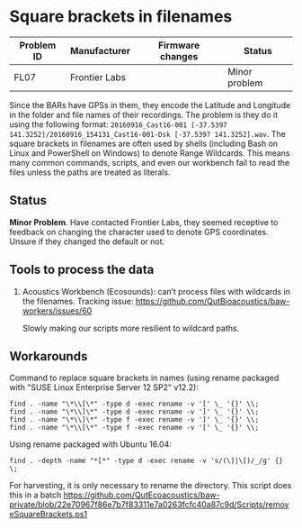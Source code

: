 # Square brackets in filenames

|Problem ID | Manufacturer | Firmware changes | Status              |
|-----------|--------------|------------------|---------------------|
|FL07         |Frontier Labs |                  |   Minor problem     |

Since the BARs have GPSs in them, they encode the Latitude and Longitude in the
folder and file names of their recordings. The problem is they do it using the
following format: `20160916_Cast16-001 [-37.5397
141.3252]/20160916_154131_Cast16-001-Dsk [-37.5397 141.3252].wav`. The square
brackets in filenames are often used by shells (including Bash on Linux and
PowerShell on Windows) to denote Range Wildcards. This means many common
commands, scripts, and even our workbench fail to read the files unless the
paths are treated as literals.


## Status

**Minor Problem**. Have contacted Frontier Labs, they seemed receptive to
feedback on changing the character used to denote GPS coordinates. Unsure if
they changed the default or not.

## Tools to process the data

1. Acoustics Workbench (Ecosounds): can’t process files with wildcards in the filenames. Tracking
issue: <https://github.com/QutBioacoustics/baw-workers/issues/60>

    Slowly making our scripts more resilient to wildcard paths.

## Workarounds

Command to replace square brackets in names (using rename packaged with "SUSE
Linux Enterprise Server 12 SP2" v12.2):

```
find . -name "\*\\[\*" -type d -exec rename -v '[' \_ '{}' \\;
find . -name "\*\\]\*" -type d -exec rename -v ']' \_ '{}' \\;
find . -name "\*\\]\*" -type f -exec rename -v ']' \_ '{}' \\;
find . -name "\*\\[\*" -type f -exec rename -v '[' \_ '{}' \\;
```

Using rename packaged with Ubuntu 16.04:

```
find . -depth -name "*[*" -type d -exec rename -v 's/(\]|\[)/_/g' {} \;
```

For harvesting, it is only necessary to rename the directory. This script does this in a batch
https://github.com/QutEcoacoustics/baw-private/blob/22e70967f86e7b7f83311e7a0263fcfc40a87c9d/Scripts/removeSquareBrackets.ps1




